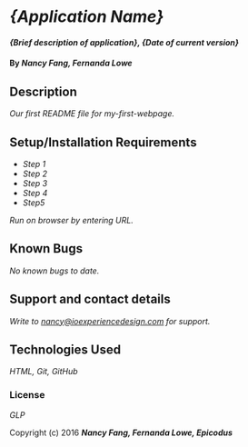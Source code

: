 # _{Application Name}_

#### _{Brief description of application}, {Date of current version}_

#### By _Nancy Fang, Fernanda Lowe_

## Description

_Our first README file for my-first-webpage._

## Setup/Installation Requirements

* _Step 1_
* _Step 2_
* _Step 3_
* _Step 4_
* _Step5_

_Run on browser by entering URL._

## Known Bugs

_No known bugs to date._

## Support and contact details

_Write to nancy@ioexperiencedesign.com for support._

## Technologies Used

_HTML, Git, GitHub_

### License

*GLP*

Copyright (c) 2016 **_Nancy Fang, Fernanda Lowe, Epicodus_**
